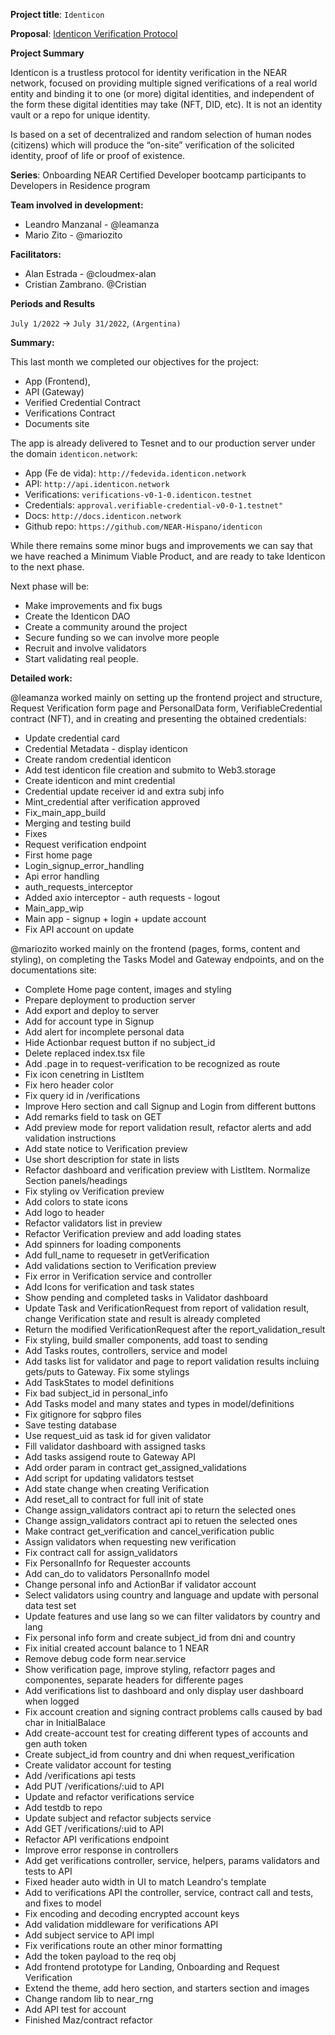 **Project title**: `Identicon`

**Proposal**: [Identicon Verification Protocol](https://gov.near.org/t/proposal-identicon-identity-verification-protocol/20414)

**Project Summary**

Identicon is a trustless protocol for identity verification in the NEAR network, focused on providing multiple signed verifications of a real world entity and binding it to one (or more) digital identities, and independent of the form these digital identities may take (NFT, DID, etc). It is not an identity vault or a repo for unique identity.

Is based on a set of decentralized and random selection of human nodes (citizens) which will produce the “on-site” verification of the solicited identity, proof of life or proof of existence.

**Series**: Onboarding NEAR Certified Developer bootcamp participants to Developers in Residence program

**Team involved in development:**

- Leandro Manzanal - @leamanza
- Mario Zito - @mariozito

**Facilitators:**

- Alan Estrada - @cloudmex-alan
- Cristian Zambrano. @Cristian

**Periods and Results**

`July 1/2022` →  `July 31/2022`, `(Argentina)`

**Summary:**

This last month we completed our objectives for the project:

- App (Frontend), 
- API (Gateway)
- Verified Credential Contract
- Verifications Contract
- Documents site

The app is already delivered to Tesnet and to our production server under the domain `identicon.network`: 

- App (Fe de vida): `http://fedevida.identicon.network`
- API: `http://api.identicon.network`
- Verifications: `verifications-v0-1-0.identicon.testnet` 
- Credentials: `approval.verifiable-credential-v0-0-1.testnet"`
- Docs: `http://docs.identicon.network`
- Github repo: `https://github.com/NEAR-Hispano/identicon`

While there remains some minor bugs and improvements we can say that we have reached a Minimum Viable Product, and are ready to take Identicon to the next phase.

Next phase will be:

- Make improvements and fix bugs
- Create the Identicon DAO 
- Create a community around the project 
- Secure funding so we can involve more people
- Recruit and involve validators
- Start validating real people.

**Detailed work:**

@leamanza worked mainly on setting up the frontend project and structure, Request Verification form page and PersonalData form, VerifiableCredential contract (NFT), and in creating and presenting the obtained credentials:

- Update credential card
- Credential Metadata - display identicon
- Create random credential identicon
- Add test identicon file creation and submito to Web3.storage
- Create identicon and mint credential
- Credential update receiver id and extra subj info
- Mint_credential after verification approved
- Fix_main_app_build
- Merging and testing build
- Fixes
- Request verification endpoint
- First home page
- Login_signup_error_handling
- Api error handling
- auth_requests_interceptor
- Added axio interceptor - auth requests - logout
- Main_app_wip
- Main app - signup + login + update account
- Fix API account on update

@mariozito worked mainly on the frontend (pages, forms, content and styling), on completing the Tasks Model and Gateway endpoints, and on the documentations site:

-  Complete Home page content, images and styling
-  Prepare deployment to production server
-  Add export and deploy to server
-  Add for account type in Signup
-  Add alert for incomplete personal data
-  Hide Actionbar request button if no subject_id
-  Delete replaced index.tsx file
-  Add .page in to request-verification to be recognized as route
-  Fix icon cenetring in ListItem
-  Fix hero header color
-  Fix query id in /verifications
-  Improve Hero section and call Signup and Login from different buttons
-  Add remarks field to task on GET
-  Add preview mode for report validation result,  refactor alerts and add validation instructions
-  Add state notice to Verification preview
-  Use short description for state in lists
-  Refactor dashboard and verification preview with ListItem. Normalize Section panels/headings
-  Fix styling ov Verification preview
-  Add colors to state icons
-  Add logo to header
-  Refactor  validators list in preview
-  Refactor Verification preview and add loading states
-  Add spinners for loading components
-  Add full_name to requesetr in getVerification
-  Add validations section to Verification preview
-  Fix error in Verification service and controller
-  Add Icons for verification and task states
-  Show pending and completed tasks in Validator dashboard
-  Update Task and VerificationRequest from report of validation result, change Verification state and result is already completed
-  Return the modified VerificationRequest after the  report_validation_result
-  Fix styling, build smaller components, add toast to sending
-  Add Tasks routes, controllers, service and model
-  Add tasks list for validator and page to report validation results incluing gets/puts to Gateway. Fix some stylings
-  Add TaskStates to model definitions
-  Fix bad subject_id in personal_info
-  Add Tasks model and many states and types in model/definitions
-  Fix gitignore for sqbpro files
-  Save testing database
-  Use request_uid as task id for given validator
-  Fill validator dashboard with  assigned tasks
-  Add tasks assigend route to Gateway API
-  Add order param in contract get_assigned_validations
-  Add script for updating validators testset
-  Add state change when creating Verification
-  Add reset_all to contract for full init of state
-  Change assign_validators contract api to return the selected ones
-  Change assign_validators contract api to retuen the selected ones
-  Make contract get_verification and cancel_verification public
-  Assign validators when requesting new verification
-  Fix contract call for assign_validators
-  Fix PersonalInfo for Requester accounts
-  Add can_do to validators PersonalInfo model
-  Change personal info and ActionBar if validator account
-  Select validators using country and language and update with personal data test set
-  Update features and use lang so we can filter validators by country and lang
-  Fix personal info form and create subject_id from dni and country
-  Fix initial created account balance to 1 NEAR
-  Remove debug code form near.service
-  Show verification page, improve styling, refactorr pages and componentes, separate headers for differente pages
-  Add verifications list to dashboard and only display user dashboard when logged
-  Fix account creation and signing contract problems calls caused by bad char in InitialBalace
-  Add create-account test for creating different types of accounts and gen auth token
-  Create subject_id from country and dni when request_verification
-  Create validator account for testing
-  Add /verifications api tests
-  Add PUT /verifications/:uid to API
-  Update and refactor verifications service
-  Add testdb to repo
-  Update subject and refactor subjects service
-  Add GET /verifications/:uid to API
-  Refactor API verifications endpoint
-  Improve error response in controllers
-  Add get verifications controller, service, helpers, params validators and tests to API
-  Fixed header auto width in UI to match Leandro's template
-  Add to verifications API the controller, service, contract call and tests, and fixes to model
-  Fix encoding and decoding encrypted account keys
-  Add validation middleware for verifications API
-  Add subject service to API impl
-  Fix verifications route an other minor formatting
-  Add the token payload to the req obj
-  Add frontend prototype for Landing, Onboarding and Request Verification
-  Extend the theme, add hero section, and starters section and images
-  Change random lib to near_rng
-  Add API test for account
-  Finished Maz/contract refactor
